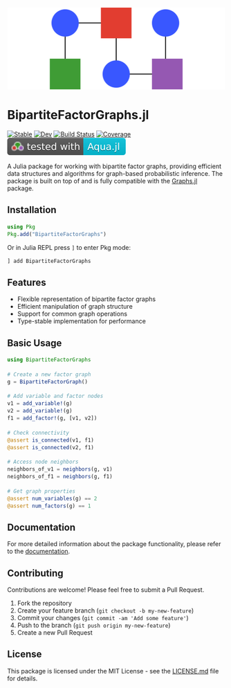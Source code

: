 ![BipartiteFactorGraphs.jl](docs/src/assets/logo.png)

# BipartiteFactorGraphs.jl

[![Stable](https://img.shields.io/badge/docs-stable-blue.svg)](https://reactiveBayes.github.io/BipartiteFactorGraphs.jl/stable/)
[![Dev](https://img.shields.io/badge/docs-dev-blue.svg)](https://reactiveBayes.github.io/BipartiteFactorGraphs.jl/dev/)
[![Build Status](https://github.com/ReactiveBayes/BipartiteFactorGraphs.jl/actions/workflows/CI.yml/badge.svg?branch=main)](https://github.com/ReactiveBayes/BipartiteFactorGraphs.jl/actions/workflows/CI.yml?query=branch%3Amain)
[![Coverage](https://codecov.io/gh/ReactiveBayes/BipartiteFactorGraphs.jl/branch/main/graph/badge.svg)](https://codecov.io/gh/ReactiveBayes/BipartiteFactorGraphs.jl)
[![Aqua](https://raw.githubusercontent.com/JuliaTesting/Aqua.jl/master/badge.svg)](https://github.com/JuliaTesting/Aqua.jl)

A Julia package for working with bipartite factor graphs, providing efficient data structures and algorithms for graph-based probabilistic inference.
The package is built on top of and is fully compatible with the [Graphs.jl](https://github.com/JuliaGraphs/Graphs.jl) package.

## Installation

```julia
using Pkg
Pkg.add("BipartiteFactorGraphs")
```

Or in Julia REPL press `]` to enter Pkg mode:

```julia
] add BipartiteFactorGraphs
```

## Features

- Flexible representation of bipartite factor graphs
- Efficient manipulation of graph structure
- Support for common graph operations
- Type-stable implementation for performance

## Basic Usage

```julia
using BipartiteFactorGraphs

# Create a new factor graph
g = BipartiteFactorGraph()

# Add variable and factor nodes
v1 = add_variable!(g)
v2 = add_variable!(g)
f1 = add_factor!(g, [v1, v2])

# Check connectivity
@assert is_connected(v1, f1)
@assert is_connected(v2, f1)

# Access node neighbors
neighbors_of_v1 = neighbors(g, v1)
neighbors_of_f1 = neighbors(g, f1)

# Get graph properties
@assert num_variables(g) == 2
@assert num_factors(g) == 1
```

## Documentation

For more detailed information about the package functionality, please refer to the [documentation](https://reactiveBayes.github.io/BipartiteFactorGraphs.jl/stable/).

## Contributing

Contributions are welcome! Please feel free to submit a Pull Request.

1. Fork the repository
2. Create your feature branch (`git checkout -b my-new-feature`)
3. Commit your changes (`git commit -am 'Add some feature'`)
4. Push to the branch (`git push origin my-new-feature`)
5. Create a new Pull Request

## License

This package is licensed under the MIT License - see the [LICENSE.md](LICENSE.md) file for details.